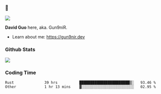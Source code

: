 ### 👋

![](https://komarev.com/ghpvc/?username=Gun9niR&label=Total+Views)

**David Guo** here, aka. Gun9niR.

- Learn about me: https://gun9nir.dev

### Github Stats

<img src="https://github-readme-stats.vercel.app/api?username=Gun9niR&count_private=true&show_icons=true&theme=vue-dark&hide_title=true">

### Coding Time

<!--START_SECTION:waka-->

```text
Rust              39 hrs          ███████████████████████▒░   93.46 %
Other             1 hr 13 mins    ▓░░░░░░░░░░░░░░░░░░░░░░░░   02.95 %
```

<!--END_SECTION:waka-->
